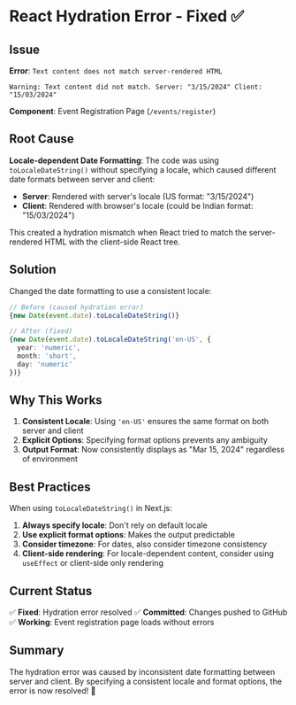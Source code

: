 # React Hydration Error - Fixed ✅

## Issue

**Error**: `Text content does not match server-rendered HTML`
```
Warning: Text content did not match. Server: "3/15/2024" Client: "15/03/2024"
```

**Component**: Event Registration Page (`/events/register`)

## Root Cause

**Locale-dependent Date Formatting**: The code was using `toLocaleDateString()` without specifying a locale, which caused different date formats between server and client:

- **Server**: Rendered with server's locale (US format: "3/15/2024")
- **Client**: Rendered with browser's locale (could be Indian format: "15/03/2024")

This created a hydration mismatch when React tried to match the server-rendered HTML with the client-side React tree.

## Solution

Changed the date formatting to use a consistent locale:

```typescript
// Before (caused hydration error)
{new Date(event.date).toLocaleDateString()}

// After (fixed)
{new Date(event.date).toLocaleDateString('en-US', { 
  year: 'numeric', 
  month: 'short', 
  day: 'numeric' 
})}
```

## Why This Works

1. **Consistent Locale**: Using `'en-US'` ensures the same format on both server and client
2. **Explicit Options**: Specifying format options prevents any ambiguity
3. **Output Format**: Now consistently displays as "Mar 15, 2024" regardless of environment

## Best Practices

When using `toLocaleDateString()` in Next.js:

1. **Always specify locale**: Don't rely on default locale
2. **Use explicit format options**: Makes the output predictable
3. **Consider timezone**: For dates, also consider timezone consistency
4. **Client-side rendering**: For locale-dependent content, consider using `useEffect` or client-side only rendering

## Current Status

✅ **Fixed**: Hydration error resolved
✅ **Committed**: Changes pushed to GitHub
✅ **Working**: Event registration page loads without errors

## Summary

The hydration error was caused by inconsistent date formatting between server and client. By specifying a consistent locale and format options, the error is now resolved! 🎉
